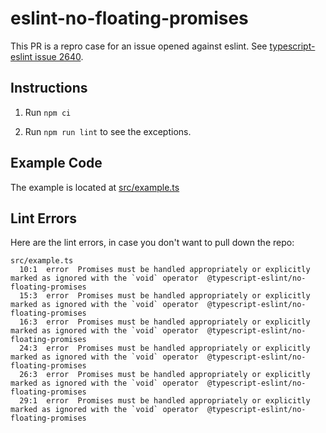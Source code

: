 # eslint-no-floating-promises

This PR is a repro case for an issue opened against eslint. See [typescript-eslint issue 2640](https://github.com/typescript-eslint/typescript-eslint/issues/2640).

## Instructions

1. Run `npm ci`

1. Run `npm run lint` to see the exceptions.

## Example Code

The example is located at [src/example.ts](/blob/main/src/example.ts)

## Lint Errors

Here are the lint errors, in case you don't want to pull down the repo:

```console
src/example.ts
  10:1  error  Promises must be handled appropriately or explicitly marked as ignored with the `void` operator  @typescript-eslint/no-floating-promises
  15:3  error  Promises must be handled appropriately or explicitly marked as ignored with the `void` operator  @typescript-eslint/no-floating-promises
  16:3  error  Promises must be handled appropriately or explicitly marked as ignored with the `void` operator  @typescript-eslint/no-floating-promises
  24:3  error  Promises must be handled appropriately or explicitly marked as ignored with the `void` operator  @typescript-eslint/no-floating-promises
  26:3  error  Promises must be handled appropriately or explicitly marked as ignored with the `void` operator  @typescript-eslint/no-floating-promises
  29:1  error  Promises must be handled appropriately or explicitly marked as ignored with the `void` operator  @typescript-eslint/no-floating-promises
```
